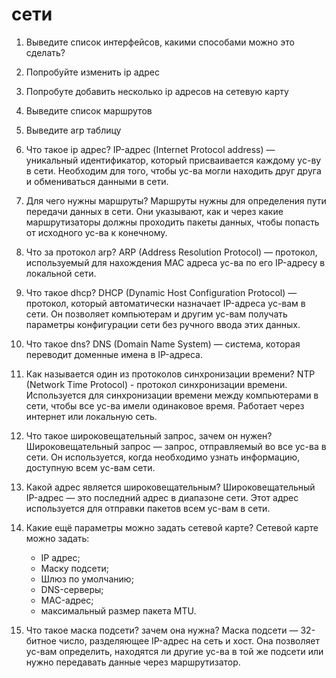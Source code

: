 
# сети

1. Выведите список интерфейсов, какими способами можно это сделать?
2. Попробуйте изменить ip адрес
3. Попробуте добавить несколько ip адресов на сетевую карту
4. Выведите список маршрутов
5. Выведите arp таблицу


6. Что такое ip адрес?
    IP-адрес (Internet Protocol address) — уникальный идентификатор, который присваивается каждому ус-ву в сети. Необходим для того, чтобы ус-ва могли находить друг друга и обмениваться данными в сети.

7. Для чего нужны маршруты?
    Маршруты нужны для определения пути передачи данных в сети. Они указывают, как и через какие маршрутизаторы должны проходить пакеты данных, чтобы попасть от исходного ус-ва к конечному.

8. Что за протокол arp?
    ARP (Address Resolution Protocol) — протокол, используемый для нахождения MAC адреса ус-ва по его IP-адресу в локальной сети.

9. Что такое dhcp?
    DHCP (Dynamic Host Configuration Protocol) — протокол, который автоматически назначает IP-адреса ус-вам в сети. Он позволяет компьютерам и другим ус-вам получать параметры конфигурации сети без ручного ввода этих данных.

10. Что такое dns?
    DNS (Domain Name System) — система, которая переводит  доменные имена в IP-адреса. 

11. Как называется один из протоколов синхронизации времени?
    NTP (Network Time Protocol) - протокол синхронизации времени. Используется для синхронизации времени между компьютерами в сети, чтобы все ус-ва имели одинаковое время. Работает через интернет или локальную сеть.

12. Что такое широковещательный запрос, зачем он нужен?
    Широковещательный запрос — запрос, отправляемый во все ус-ва в сети. Он используется, когда необходимо узнать информацию, доступную всем ус-вам сети.

13. Какой адрес является широковещательным?
    Широковещательный IP-адрес — это последний адрес в диапазоне сети. Этот адрес используется для отправки пакетов всем ус-вам в сети.

14. Какие ещё параметры можно задать сетевой карте?
    Сетевой карте можно задать:
    - IP адрес;
    - Маску подсети;
    - Шлюз по умолчанию;
    - DNS-серверы;
    - MAC-адрес;
    - максимальный размер пакета MTU.

15. Что такое маска подсети? зачем она нужна?
    Маска подсети — 32-битное число, разделяющее IP-адрес на сеть и хост. Она позволяет ус-вам определить, находятся ли другие ус-ва в той же подсети или нужно передавать данные через маршрутизатор.
